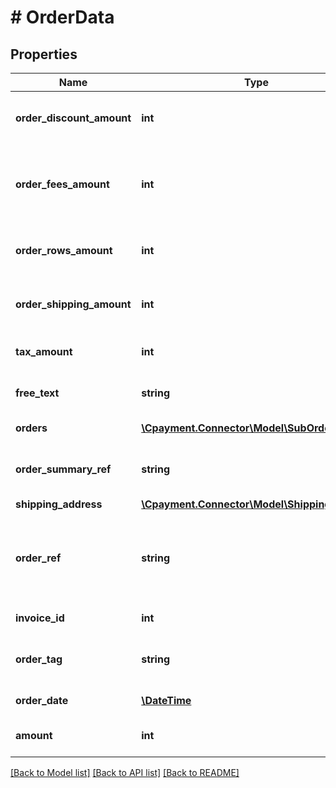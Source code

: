 # # OrderData

## Properties

Name | Type | Description | Notes
------------ | ------------- | ------------- | -------------
**order_discount_amount** | **int** | Gets or sets the order discount amount. | [optional] 
**order_fees_amount** | **int** | &lt;para&gt;               Gets or sets the order fees amount.              &lt;/para&gt; | [optional] 
**order_rows_amount** | **int** | Gets or sets the order rows amount. | [optional] 
**order_shipping_amount** | **int** | Gets or sets the order shipping amount. | [optional] 
**tax_amount** | **int** | Gets or sets the tax amount. | [optional] 
**free_text** | **string** | Gets or sets the free text. | [optional] 
**orders** | [**\Cpayment.Connector\Model\SubOrder[]**](SubOrder.md) | Gets or sets the orders. | [optional] 
**order_summary_ref** | **string** | Gets or sets the order summary reference. | [optional] 
**shipping_address** | [**\Cpayment.Connector\Model\ShippingAddress**](ShippingAddress.md) |  | [optional] 
**order_ref** | **string** | The order reference linked to the schedule and transaction | 
**invoice_id** | **int** | The invoice identifier | [optional] 
**order_tag** | **string** | The order tag is a label for the schedule | [optional] 
**order_date** | [**\DateTime**](\DateTime.md) | Date of the order | 
**amount** | **int** | The amount of the payment | 

[[Back to Model list]](../../README.md#documentation-for-models) [[Back to API list]](../../README.md#documentation-for-api-endpoints) [[Back to README]](../../README.md)


